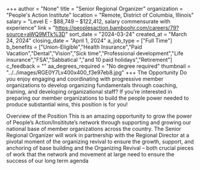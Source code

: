 +++
author = "None"
title = "Senior Regional Organizer"
organization = "People's Action Institute"
location = "Remote, District of Columbia, Illinois"
salary = "Level E - $88,749 – $122,412, salary commensurate with experience"
link = "https://peoplesaction.bamboohr.com/careers/79?source=aWQ9MTk%3D"
sort_date = "2024-03-24"
created_at = "March 24, 2024"
closing_date = "April 1, 2024"
a_job_type = ["Full Time"]
b_benefits = ["Union-Eligible","Health Insurance","Paid Vacation","Dental","Vision","Sick time","Professional development","Life insurance","FSA","Sabbatical ","and 10 paid holidays","Retirement"]
c_feedback = ""
aa_degrees_required = "No degree required"
thumbnail = "../../images/RGE0Y7Lv400x400_f3e97eb8.jpg"
+++
The Opportunity
Do you enjoy engaging and coordinating with progressive member organizations to develop organizing fundamentals through coaching, training, and developing organizational staff? If you’re interested in preparing our member organizations to build the people power needed to produce substantial wins, this position is for you! 

Overview of the Position
This is an amazing opportunity to grow the power of People’s Action/Insititute’s network through supporting and growing our national base of member organizations across the country. The Senior Regional Organizer will work in partnership with the Regional Director at a pivotal moment of the organizing revival to ensure the growth, support, and anchoring of base building and the Organizing Revival – both crucial pieces of work that the network and movement at large need to ensure the success of our long term agenda